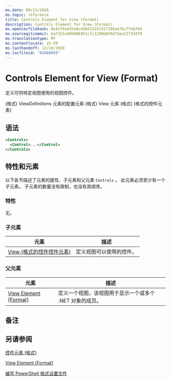 ```yaml
---
ms.date: 09/13/2016
ms.topic: reference
title: Controls Element for View (Format)
description: Controls Element for View (Format)
ms.openlocfilehash: 0e41f9ad35a0c45b615251417198a47bc7feb760
ms.sourcegitcommit: ba7315a496986451cfc1296b659d73ea2373d3f0
ms.translationtype: MT
ms.contentlocale: zh-CN
ms.lasthandoff: 12/10/2020
ms.locfileid: "92668059"
---
```

# <a name="controls-element-for-view-format"></a>Controls Element for View (Format)

定义可供特定视图使用的视图控件。

 (格式) ViewDefinitions 元素的配置元素 (格式) View 元素 (格式)  (格式的控件元素) 

## <a name="syntax"></a>语法

```xml
<Controls>
  <Control>...</Control>
</Controls>
```

## <a name="attributes-and-elements"></a>特性和元素

以下各节描述了元素的属性、子元素和父元素 `Controls` 。 此元素必须至少有一个子元素。 子元素的数量没有限制，也没有其顺序。

### <a name="attributes"></a>特性

无。

### <a name="child-elements"></a>子元素

|元素|描述|
|-------------|-----------------|
|[View (格式的控件控件元素) ](./control-element-for-controls-for-view-format.md)|定义视图可以使用的控件。|

### <a name="parent-elements"></a>父元素

|元素|描述|
|-------------|-----------------|
|[View Element (Format)](./view-element-format.md)|定义一个视图，该视图用于显示一个或多个 .NET 对象的成员。|

## <a name="remarks"></a>备注

## <a name="see-also"></a>另请参阅

[控件元素 (格式) ](./control-element-for-controls-for-view-format.md)

[View Element (Format)](./view-element-format.md)

[编写 PowerShell 格式设置文件](./writing-a-powershell-formatting-file.md)

